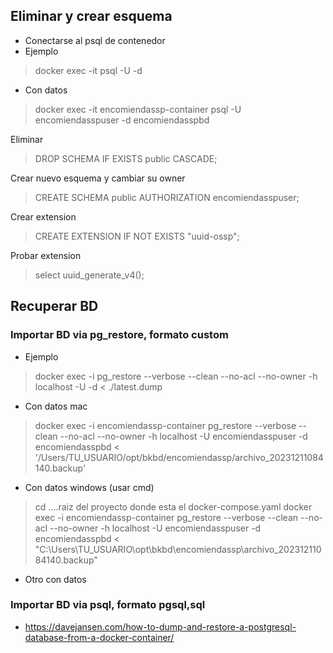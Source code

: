 
## Eliminar y crear esquema
- Conectarse al psql de contenedor
- Ejemplo
> docker exec -it <tu-contenedor> psql -U <tu-usuario> -d <tu-base-datos>
- Con datos 
> docker exec -it encomiendassp-container psql -U encomiendasspuser -d encomiendasspbd

Eliminar
> DROP SCHEMA IF EXISTS public CASCADE;

Crear nuevo esquema y cambiar su owner
> CREATE SCHEMA public AUTHORIZATION encomiendasspuser;

Crear extension
> CREATE EXTENSION IF NOT EXISTS "uuid-ossp";

Probar extension
> select uuid_generate_v4();

## Recuperar BD

### Importar BD via pg_restore, formato custom
- Ejemplo
> docker exec -i <tu-contenedor> pg_restore --verbose --clean --no-acl --no-owner -h localhost -U <tu-usuario> -d <tu-base-datos> < ./latest.dump

- Con datos mac
> docker exec -i encomiendassp-container pg_restore --verbose --clean --no-acl --no-owner -h localhost -U encomiendasspuser -d encomiendasspbd < '/Users/TU_USUARIO/opt/bkbd/encomiendassp/archivo_20231211084140.backup'

- Con datos windows (usar cmd)
> cd ....raiz del proyecto donde esta el docker-compose.yaml
> docker exec -i encomiendassp-container pg_restore --verbose --clean --no-acl --no-owner -h localhost -U encomiendasspuser -d encomiendasspbd < "C:\Users\TU_USUARIO\opt\bkbd\encomiendassp\archivo_20231211084140.backup"
- Otro con datos

### Importar BD via psql, formato pgsql,sql
- https://davejansen.com/how-to-dump-and-restore-a-postgresql-database-from-a-docker-container/

